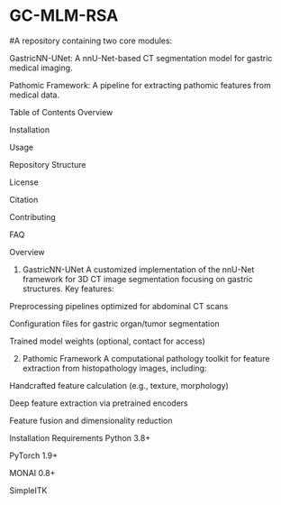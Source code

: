 # GC-MLM-RSA

#A repository containing two core modules:

GastricNN-UNet: A nnU-Net-based CT segmentation model for gastric medical imaging.

Pathomic Framework: A pipeline for extracting pathomic features from medical data.

Table of Contents
Overview

Installation

Usage

Repository Structure

License

Citation

Contributing

FAQ

Overview
1. GastricNN-UNet
A customized implementation of the nnU-Net framework for 3D CT image segmentation focusing on gastric structures. Key features:

Preprocessing pipelines optimized for abdominal CT scans

Configuration files for gastric organ/tumor segmentation

Trained model weights (optional, contact for access)

2. Pathomic Framework
A computational pathology toolkit for feature extraction from histopathology images, including:

Handcrafted feature calculation (e.g., texture, morphology)

Deep feature extraction via pretrained encoders

Feature fusion and dimensionality reduction

Installation
Requirements
Python 3.8+

PyTorch 1.9+

MONAI 0.8+

SimpleITK

